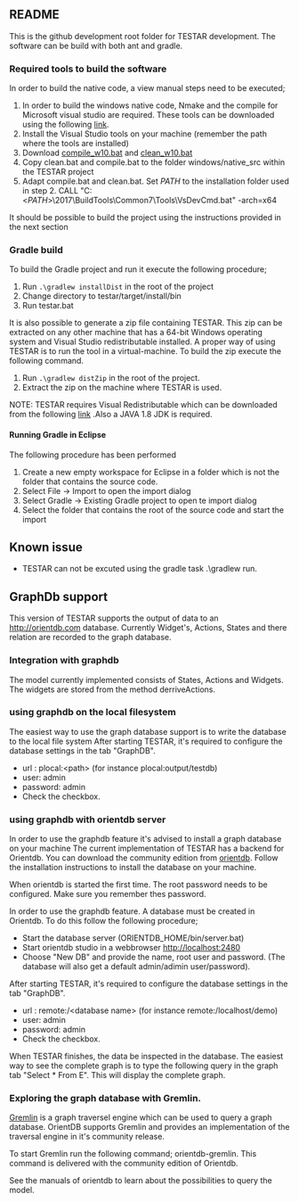## README

This is the github development root folder for TESTAR development. 
The software can be build with both ant and gradle.

### Required tools to build the software

In order to build the native code, a view manual steps need to be executed;

1. In order to build the windows native code, Nmake and the compile for Microsoft visual studio are required.
These tools can be downloaded using the following [link](https://www.visualstudio.com/thank-you-downloading-visual-studio/?sku=BuildTools&rel=15#).
2. Install the Visual Studio tools on your machine (remember the path where the tools are installed)
3. Download [compile_w10.bat](https://github.com/florendg/testar_floren/releases/download/PERFORMANCE/compile_w10.bat) 
and [clean_w10.bat](https://github.com/florendg/testar_floren/releases/download/PERFORMANCE/clean_w10.bat)
4. Copy clean.bat and compile.bat to the folder windows/native_src within the TESTAR project
5. Adapt compile.bat and clean.bat. Set *PATH* to the installation folder used in step 2.
CALL "C:<*PATH*>\2017\BuildTools\Common7\Tools\VsDevCmd.bat" -arch=x64

It should be possible to build the project using the instructions provided in the next section

### Gradle build

To build the Gradle project and run it execute the following procedure;

1. Run `.\gradlew installDist` in the root of the project
2. Change directory to testar/target/install/bin
3. Run testar.bat

It is also possible to generate a zip file containing TESTAR. This zip can be extracted on any other machine
that has a 64-bit Windows operating system and Visual Studio redistributable installed. A proper way of using
TESTAR is to run the tool in a virtual-machine.
To build the zip execute the following command.

1. Run `.\gradlew distZip` in the root of the project. 
2. Extract the zip on the machine where TESTAR is used.

NOTE: TESTAR requires Visual Redistributable which can be downloaded from the following
 [link](https://go.microsoft.com/fwlink/?LinkId=746572) .Also a JAVA 1.8 JDK is required.

#### Running Gradle in Eclipse
The following procedure has been performed

1. Create a new empty workspace for Eclipse in a folder which is not the folder that contains the source
code.
2. Select File -> Import to open the import dialog
3. Select Gradle -> Existing Gradle project to open te import dialog 
4. Select the folder that contains the root of the source code and start the import

## Known issue
- TESTAR can not be excuted using the gradle task .\gradlew run. 

## GraphDb support
This version of TESTAR supports the output of data to an http://orientdb.com database.
Currently Widget's, Actions, States and there relation are recorded to the graph database.

### Integration with graphdb
The model currently implemented consists of States, Actions and Widgets. The widgets are stored from
the method derriveActions. 

### using graphdb on the local filesystem
The easiest way to use the graph database support is to write the database to the local file system
After starting TESTAR, it's required to configure the database settings in the tab "GraphDB".
- url : plocal:&lt;path&gt; (for instance plocal:output/testdb) 
- user: admin
- password: admin
- Check the checkbox.

### using graphdb with orientdb server
In order to use the graphdb feature it's advised to install a graph database on your machine  The current implementation 
of TESTAR has a backend for Orientdb. You can download the
community edition from [orientdb](orientdb.com). Follow the installation instructions to install
the database on your machine. 

When orientdb is started the first time. The root password needs to be configured. Make sure you remember thes password.

In order to use the graphdb feature. A database must be created in Orientdb. To do this follow the following procedure;
- Start the database server (ORIENTDB_HOME/bin/server.bat)
- Start orientdb studio in a webbrowser [http://localhost:2480](http://localhost:2480)
- Choose "New DB" and provide the name, root user and password. (The database will also get a default admin/adimin 
user/password).

After starting TESTAR, it's required to configure the database settings in the tab "GraphDB".
- url : remote:<hostname>/&lt;database name> (for instance remote:/localhost/demo)
- user: admin
- password: admin
- Check the checkbox.

When TESTAR finishes, the data be inspected in the database. The easiest way to see the complete
graph is to type the following query in the graph tab "Select * From E". This will display the complete
graph.

### Exploring the graph database with Gremlin.

[Gremlin](http://tinkerpop.apache.org/docs/current/reference/#_tinkerpop3) is a graph traversel engine which can be used 
to query a graph database. OrientDB supports Gremlin and provides an implementation of the traversal engine in it's 
community release.

To start Gremlin run the following command; orientdb-gremlin. This command is delivered with the community 
edition of Orientdb.

See the manuals of orientdb to learn about the possibilities to query the model.
